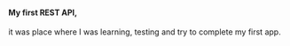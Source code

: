 <h4>My first REST API,</h4>
<p>it was place where I was learning, testing and try to complete my first app.</p>
